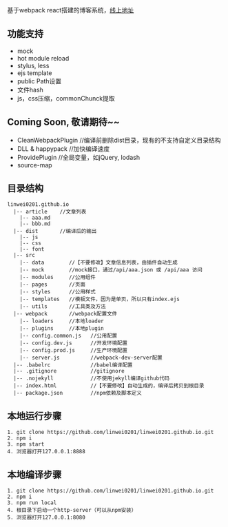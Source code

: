 基于webpack react搭建的博客系统，[线上地址](http://missweiweian.com)

## 功能支持
- mock
- hot module reload
- stylus, less
- ejs template
- public Path设置
- 文件hash
- js，css压缩，commonChunck提取


## Coming Soon, 敬请期待~~
- CleanWebpackPlugin  //编译前删除dist目录，现有的不支持自定义目录结构
- DLL & happypack     //加快编译速度
- ProvidePlugin       //全局变量，如jQuery, lodash
- source-map

## 目录结构

```
linwei0201.github.io
  |-- article    //文章列表
    |-- aaa.md
    |-- bbb.md
  |-- dist       //编译后的输出
    |-- js
    |-- css
    |-- font
  |-- src
    |-- data        //【不要修改】文章信息列表，由插件自动生成
    |-- mock        //mock接口，通过/api/aaa.json 或 /api/aaa 访问
    |-- modules     //公用组件
    |-- pages       //页面
    |-- styles      //公用样式
    |-- templates   //模板文件，因为是单页，所以只有index.ejs
    |-- utils       //工具类及方法
  |-- webpack       //webpack配置文件
    |-- loaders     //本地loader
    |-- plugins     //本地plugin
    |-- config.common.js   //公用配置
    |-- config.dev.js      //开发环境配置
    |-- config.prod.js     //生产环境配置
    |-- server.js          //webpack-dev-server配置
  |-- .babelrc             //babel编译配置
  |-- .gitignore           //gitignore
  |-- .nojekyll            //不使用jekyll编译github代码
  |-- index.html           //【不要修改】自动生成的，编译后拷贝到根目录
  |-- package.json         //npm依赖及脚本定义
```

## 本地运行步骤

```
1. git clone https://github.com/linwei0201/linwei0201.github.io.git
2. npm i
3. npm start 
4. 浏览器打开127.0.0.1:8888
```

## 本地编译步骤

```
1. git clone https://github.com/linwei0201/linwei0201.github.io.git
2. npm i
3. npm run local 
4. 根目录下启动一个http-server（可以从npm安装）
5. 浏览器打开127.0.0.1:8080
```




